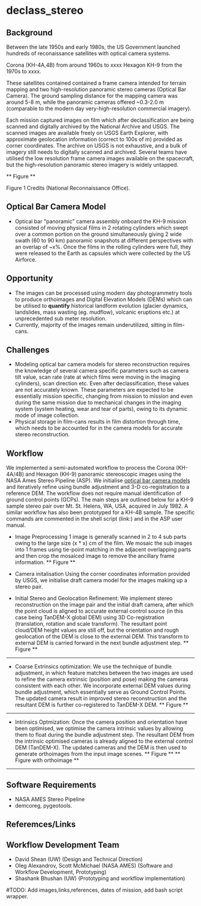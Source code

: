 # declass_stereo
 
## Background 
Between the late 1950s and early 1980s, the US Government launched hundreds of reconaissance satellites with optical camera systems. 

Corona (KH-4A,4B) from around 1960s to xxxx
Hexagon KH-9 from the 1970s to xxxx. 

These satellites contained contained a frame camera intended for terrain mapping and two high-resolution panoramic stereo cameras (Optical Bar Camera). The ground sampling distance for the mapping camera was around 5-8 m, while the panoramic cameras offered ~0.3-2.0 m (comparable to the modern day very-high-resolution commercial imagery). 

Each mission captured images on film which after declassification are being scanned and digitally archived by the National Archive and USGS. The scanned images are available freely on USGS Earth Explorer, with approximate geolocation information (correct to 100s of m) provided as corner coordinates. The archive on USGS is not exhaustive, and a bulk of imagery still needs to digitally scanned and archived. Several teams have utilised the low resolution frame camera images available on the spacecraft, but the high-resolution panoramic stereo imagery is widely untapped. 

** Figure ** 

Figure 1 Credits (National Reconnaissance Office).

## Optical Bar Camera Model
- Optical bar "panoramic" camera assembly onboard the KH-9 mission consisted of moving physical films in 2 rotating cylinders which swept over a common portion on the ground simultaneously giving 2 wide swath (60 to 90 km) panoramic snapshots at different perspectives with an overlap of ~x%.  Once the films in the rolling cylinders were full, they were released to the Earth as capsules which were collected by the US Airforce. 

## Opportunity
- The images can be processed using modern day photogrammetry tools to produce orthoimages and Digital Elevation Models (DEMs) which can be utilised to **quantify** historical landform evolution (glacier dynamics, landslides, mass wasting (eg. mudflow), volcanic eruptions etc.) at unprecedented sub meter resolution.
- Currently, majority of the images remain underutilized, sitting in film-cans.

## Challenges
- Modeling optical bar camera models for stereo reconstruction requires the knowledge of several camera specific parameters such as  camera tilt value, scan rate (rate at which films were moving in the imaging cylinders), scan direction etc.
Even after declassification, these values are not accurately known. These parameters are expected to be essentially mission specific, changing from mission to mission and even during the same mission due to mechanical changes in the imaging system (system heating, wear and tear of parts), owing to its dynamic mode of image collection.
- Physical storage in film-cans results in film distortion through time, which needs to be accounted for in the camera models for accurate stereo reconstruction.

## Workflow
We implemented a semi-automated workflow to process the Corona (KH-4A/4B) and Hexagon (KH-9) panoramic stereoscopic images using the NASA Ames Stereo Pipeline (ASP). We initialise [optical bar camera models](https://github.com/NeoGeographyToolkit/StereoPipeline/blob/master/src/asp/Camera/OpticalBarModel.cc) and iteratively refine using bundle adjustment and 3-D co-registration to a reference DEM. The workflow does not require manual identification of ground control points (GCPs). The main steps are outlined below for a KH-9 sample stereo pair over Mt. St. Helens, WA, USA, acquired in July 1982.  A similar workflow has also been prototyped for a KH-4B sample. The specific commands are commented in the shell script (link:) and in the ASP user manual.

- Image Preprocessing
1 image is generally scanned in 2 to 4 sub parts owing to the large size (x * x) cm of the film. We mosaic the sub images into 1 frames using tie-point matching in the adjacent overlapping parts and then crop the mosaiced image to remove the ancillary frame information.
 ** Figure **
 - Camera initalisation
Using the corner coordinates information provided by USGS, we initialise draft camera model for the images making up a stereo pair.  
 
 - Initial Stereo and Geolocation Refinement:
We implement stereo reconstruction on the image pair and the initial draft camera, after which the point cloud is aligned to accurate external control source (in this case being TanDEM-X global DEM) using 3D Co-registration (translation, rotation and scale transform). The resultant point cloud/DEM height values are still off, but the orientation and rough geolocation of the DEM is close to the external DEM. This transform to external DEM is carried forward in the next bundle adjustment step.
 ** Figure **
 
 -----
 
- Coarse Extrinsics optimization:
We use the technique of bundle adjustment, in which feature matches between the two images are used to refine the camera extrinsic (position and pose) making the cameras consistent with each other. We incorporate external DEM values during bundle adjustment, which essentially serve as Ground Control Points. The updated camera result in improved stereo reconstruction and the resultant DEM is further co-registered to TanDEM-X DEM. 
** Figure ** 
 -----
- Intrinsics Optmization:
Once the camera position and orientation have been optimised, we optimise the camera intrinsic values by allowing them to float during the bundle adjustment step. The resultant DEM from the intrinsic optimised cameras is already aligned to the external control DEM (TanDEM-X). The updated cameras and the DEM is then used to generate orthoimages from the input image scenes.
** Figure **
** Figure with orthoimage **
 -----

 ## Software Requirements
- NASA AMES Stereo Pipeline
- demcoreg, pygeotools.

## Referemces/Links

## Workflow Development Team
- David Shean (UW) (Design and Technical Direction)
- Oleg Alexandrov, Scott McMichael (NASA AMES) (Software and Workflow Development, Prototyping)
- Shashank Bhushan (UW) (Prototyping and workflow implementation)

#TODO: Add images,links,references, dates of mission, add bash script wrapper.

